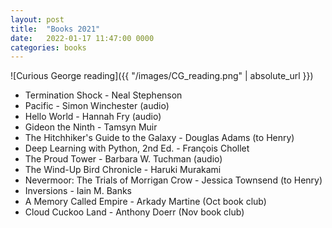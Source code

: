 ```yaml
---
layout: post
title:  "Books 2021"
date:   2022-01-17 11:47:00 0000
categories: books
---
```


![Curious George reading]({{ "/images/CG_reading.png" | absolute_url }})

- Termination Shock - Neal Stephenson
- Pacific - Simon Winchester (audio)
- Hello World - Hannah Fry (audio)
- Gideon the Ninth - Tamsyn Muir
- The Hitchhiker's Guide to the Galaxy - Douglas Adams (to Henry)
- Deep Learning with Python, 2nd Ed. - François Chollet
- The Proud Tower - Barbara W. Tuchman (audio)
- The Wind-Up Bird Chronicle - Haruki Murakami
- Nevermoor: The Trials of Morrigan Crow - Jessica Townsend (to Henry)
- Inversions - Iain M. Banks
- A Memory Called Empire - Arkady Martine (Oct book club)
- Cloud Cuckoo Land - Anthony Doerr (Nov book club)
